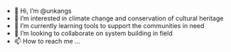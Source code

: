 - 👋 Hi, I’m @unkangs
- 👀 I’m interested in climate change and conservation of cultural heritage
- 🌱 I’m currently learning tools to support the communities in need
- 💞️ I’m looking to collaborate on system building in field
- 📫 How to reach me ...

<!---
unkangs/unkangs is a ✨ special ✨ repository because its `README.md` (this file) appears on your GitHub profile.
You can click the Preview link to take a look at your changes.
--->
